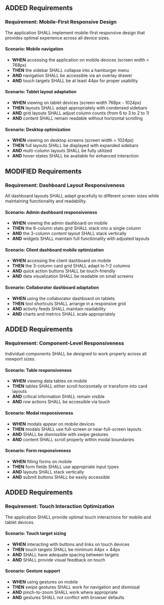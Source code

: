 ## ADDED Requirements
### Requirement: Mobile-First Responsive Design
The application SHALL implement mobile-first responsive design that provides optimal experience across all device sizes.

#### Scenario: Mobile navigation
- **WHEN** accessing the application on mobile devices (screen width < 768px)
- **THEN** the sidebar SHALL collapse into a hamburger menu
- **AND** navigation SHALL be accessible via an overlay drawer
- **AND** touch targets SHALL be at least 44px for proper usability

#### Scenario: Tablet layout adaptation
- **WHEN** viewing on tablet devices (screen width 768px - 1024px)
- **THEN** layouts SHALL adapt appropriately with condensed sidebars
- **AND** grid layouts SHALL adjust column counts (from 6 to 3 to 2 to 1)
- **AND** content SHALL remain readable without horizontal scrolling

#### Scenario: Desktop optimization
- **WHEN** viewing on desktop screens (screen width > 1024px)
- **THEN** full layouts SHALL be displayed with expanded sidebars
- **AND** multi-column layouts SHALL be fully utilized
- **AND** hover states SHALL be available for enhanced interaction

## MODIFIED Requirements
### Requirement: Dashboard Layout Responsiveness
All dashboard layouts SHALL adapt gracefully to different screen sizes while maintaining functionality and readability.

#### Scenario: Admin dashboard responsiveness
- **WHEN** viewing the admin dashboard on mobile
- **THEN** the 6-column stats grid SHALL stack into a single column
- **AND** the 3-column content layout SHALL stack vertically
- **AND** widgets SHALL maintain full functionality with adjusted layouts

#### Scenario: Client dashboard mobile optimization
- **WHEN** accessing the client dashboard on mobile
- **THEN** the 3-column card grid SHALL adapt to 1-2 columns
- **AND** quick action buttons SHALL be touch-friendly
- **AND** data visualization SHALL be readable on small screens

#### Scenario: Collaborator dashboard adaptation
- **WHEN** using the collaborator dashboard on tablets
- **THEN** tool shortcuts SHALL arrange in a responsive grid
- **AND** activity feeds SHALL maintain readability
- **AND** charts and metrics SHALL scale appropriately

## ADDED Requirements
### Requirement: Component-Level Responsiveness
Individual components SHALL be designed to work properly across all viewport sizes.

#### Scenario: Table responsiveness
- **WHEN** viewing data tables on mobile
- **THEN** tables SHALL either scroll horizontally or transform into card layouts
- **AND** critical information SHALL remain visible
- **AND** row actions SHALL be accessible via touch

#### Scenario: Modal responsiveness
- **WHEN** modals appear on mobile devices
- **THEN** modals SHALL use full-screen or near-full-screen layouts
- **AND** SHALL be dismissible with swipe gestures
- **AND** content SHALL scroll properly within modal boundaries

#### Scenario: Form responsiveness
- **WHEN** filling forms on mobile
- **THEN** form fields SHALL use appropriate input types
- **AND** layouts SHALL stack vertically
- **AND** submit buttons SHALL be easily accessible

## ADDED Requirements
### Requirement: Touch Interaction Optimization
The application SHALL provide optimal touch interactions for mobile and tablet devices.

#### Scenario: Touch target sizing
- **WHEN** interacting with buttons and links on touch devices
- **THEN** touch targets SHALL be minimum 44px × 44px
- **AND** SHALL have adequate spacing between targets
- **AND** SHALL provide visual feedback on touch

#### Scenario: Gesture support
- **WHEN** using gestures on mobile
- **THEN** swipe gestures SHALL work for navigation and dismissal
- **AND** pinch-to-zoom SHALL work where appropriate
- **AND** gestures SHALL not conflict with browser defaults